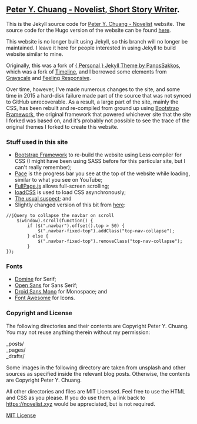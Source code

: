 ## [Peter Y. Chuang - Novelist, Short Story Writer](https://novelist.xyz).

This is the Jekyll source code for [Peter Y. Chuang - Novelist](https://novelist.xyz) website. The source code for the Hugo version of the website can be found [here](https://github.com/peterychuang/peterychuang.github.io/tree/source).

This website is no longer built using Jekyll, so this branch will no longer be maintained. I leave it here for people interested in using Jekyll to build website similar to mine.

Originally, this was a fork of [{ Personal } Jekyll Theme by PanosSakkos](https://github.com/PanosSakkos/personal-jekyll-theme), which was a fork of [Timeline](https://github.com/kirbyt/timeline-jekyll-theme), and I borrowed some elements from [Grayscale](https://github.com/jeromelachaud/grayscale-theme) and [Feeling Responsive](https://github.com/Phlow/feeling-responsive).

Over time, however, I've made numerous changes to the site, and some time in 2015 a hard-disk failure made part of the source that was not synced to GitHub unrecoverable. As a result, a large part of the site, mainly the CSS, has been rebuilt and re-compiled from ground up using [Bootstrap Framework](https://github.com/twbs/bootstrap), the original framework that powered whichever site that the site I forked was based on, and it's probably not possible to see the trace of the original themes I forked to create this website.

### Stuff used in this site

* [Bootstrap Framework](https://github.com/twbs/bootstrap) to re-build the website using Less compiler for CSS (I might have been using SASS before for this particular site, but I can't really remember);
* [Pace](https://github.com/HubSpot/pace) is the progress bar you see at the top of the website while loading, similar to what you see on YouTube;
* [FullPage.js](https://github.com/alvarotrigo/fullPage.js) allows full-screen scrolling;
* [loadCSS](https://github.com/filamentgroup/loadCSS) is used to load CSS asynchronously;
* [The usual suspect](https://github.com/jquery/jquery); and
* Slightly changed version of this bit from [here](https://github.com/BlackrockDigital/startbootstrap-scrolling-nav/blob/gh-pages/js/scrolling-nav.js):
```
//jQuery to collapse the navbar on scroll
    $(window).scroll(function() {
        if ($(".navbar").offset().top > 50) {
            $(".navbar-fixed-top").addClass("top-nav-collapse");
        } else {
            $(".navbar-fixed-top").removeClass("top-nav-collapse");
        }
});
```

### Fonts

* [Domine](https://www.google.com/fonts/specimen/Domine) for Serif;
* [Open Sans](https://www.google.com/fonts/specimen/Open+Sans) for Sans Serif;
* [Droid Sans Mono](https://www.google.com/fonts/specimen/Droid+Sans+Mono) for Monospace; and
* [Font Awesome](https://fortawesome.github.io/Font-Awesome/) for Icons.

### Copyright and License

The following directories and their contents are Copyright Peter Y. Chuang. You may not reuse anything therein without my permission:

_posts/  
_pages/  
_drafts/  

Some images in the following directory are taken from unsplash and other sources as specified inside the relevant blog posts. Otherwise, the contents are Copyright Peter Y. Chuang.

All other directories and files are MIT Licensed. Feel free to use the HTML and CSS as you please. If you do use them, a link back to https://novelist.xyz would be appreciated, but is not required.

[MIT License](https://github.com/peterychuang/peterychuang.github.io/blob/master/LICENSE)
